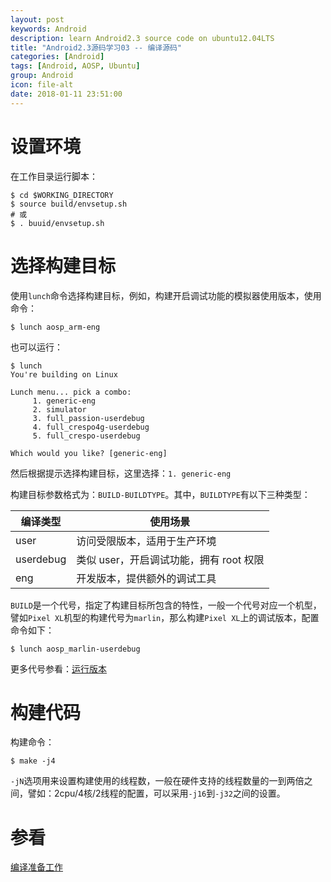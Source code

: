 ```yaml
---
layout: post
keywords: Android
description: learn Android2.3 source code on ubuntu12.04LTS
title: "Android2.3源码学习03 -- 编译源码"
categories: [Android]
tags: [Android, AOSP, Ubuntu]
group: Android
icon: file-alt
date: 2018-01-11 23:51:00
---
```


# 设置环境

在工作目录运行脚本：

    $ cd $WORKING_DIRECTORY
    $ source build/envsetup.sh
    # 或
    $ . buuid/envsetup.sh

<!--excerpt-->

# 选择构建目标

使用`lunch`命令选择构建目标，例如，构建开启调试功能的模拟器使用版本，使用命令：

    $ lunch aosp_arm-eng

也可以运行：

    $ lunch
    You're building on Linux

    Lunch menu... pick a combo:
         1. generic-eng
         2. simulator
         3. full_passion-userdebug
         4. full_crespo4g-userdebug
         5. full_crespo-userdebug

    Which would you like? [generic-eng]

然后根据提示选择构建目标，这里选择：`1. generic-eng`

构建目标参数格式为：`BUILD-BUILDTYPE`。其中，`BUILDTYPE`有以下三种类型：

| 编译类型  |                使用场景                 |
| --------- | --------------------------------------- |
| user      | 访问受限版本，适用于生产环境            |
| userdebug | 类似 user，开启调试功能，拥有 root 权限 |
| eng       | 开发版本，提供额外的调试工具            |

`BUILD`是一个代号，指定了构建目标所包含的特性，一般一个代号对应一个机型，譬如`Pixel XL`机型的构建代号为`marlin`，那么构建`Pixel XL`上的调试版本，配置命令如下：

    $ lunch aosp_marlin-userdebug

更多代号参看：[运行版本](https://source.android.com/source/running)

# 构建代码

构建命令：

    $ make -j4

`-jN`选项用来设置构建使用的线程数，一般在硬件支持的线程数量的一到两倍之间，譬如：2cpu/4核/2线程的配置，可以采用`-j16`到`-j32`之间的设置。

# 参看

[编译准备工作](https://source.android.com/source/building)
